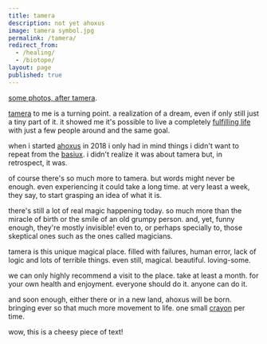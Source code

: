 ```yaml
---
title: tamera
description: not yet ahoxus
image: tamera symbol.jpg
permalink: /tamera/
redirect_from:
  - /healing/
  - /biotope/
layout: page
published: true
---
```


[some photos, after tamera](https://photos.app.goo.gl/daDS1yX1Dh6kz5qG6).

[tamera](tamera.org) to me is a turning point. a realization of a dream, even if only still just a tiny part of it. it showed me it's possible to live a completely [fulfilling life](/capitalism) with just a few people around and the same goal.

when i started [ahoxus](/ahoxus) in 2018 i only had in mind things i didn't want to repeat from the [basiux](/basiux). i didn't realize it was about tamera but, in retrospect, it was.

of course there's so much more to tamera. but words might never be enough. even experiencing it could take a long time. at very least a week, they say, to start grasping an idea of what it is.

there's still a lot of real magic happening today. so much more than the miracle of birth or the smile of an old grumpy person. and, yet, funny enough, they're mostly invisible! even to, or perhaps specially to, those skeptical ones such as the ones called magicians.

tamera is this unique magical place. filled with failures, human error, lack of logic and lots of terrible things. even still, magical. beautiful. loving-some.

we can only highly recommend a visit to the place. take at least a month. for your own health and enjoyment. everyone should do it. anyone can do it.

and soon enough, either there or in a new land, ahoxus will be born. bringing ever so that much more movement to life. one small [crayon](/crayon) per time.

wow, this is a cheesy piece of text!
